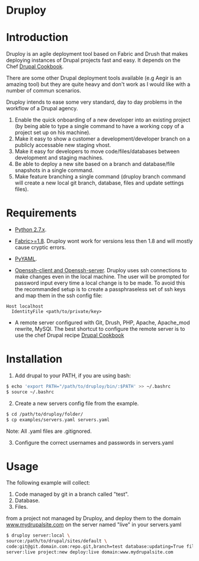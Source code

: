 Druploy
=======

# Introduction #

Druploy is an agile deployment tool based on Fabric and Drush that makes deploying instances of Drupal projects fast and easy.
It depends on the Chef [Drupal Cookbook](https://github.com/willieseabrook/drupal-cookbook).

There are some other Drupal deployment tools available (e.g Aegir is an amazing
tool) but they are quite heavy and don't work as I would like with a number of
commun scenarios.

Druploy intends to ease some very standard, day to day problems in the workflow
of a Drupal agency.

1. Enable the quick onboarding of a new developer into an existing project (by
   being able to type a single command to have a working copy of a project set
   up on his machine).
2. Make it easy to show a customer a development/developer branch on a publicly
   accessable new staging vhost.
3. Make it easy for developers to move code/files/databases between development
   and staging machines.
4. Be able to deploy a new site based on a branch and database/file snapshots
   in a single command.
5. Make feature branching a single command (druploy branch command will create
   a new local git branch, database, files and update settings files).

# Requirements #

* [Python 2.7.x](http://www.python.org/).

* [Fabric>=1.8](http://docs.fabfile.org/en/1.8/).
Druploy wont work for versions less then 1.8 and will mostly cause cryptic errors.

* [PyYAML](http://pyyaml.org).

* [Openssh-client and Openssh-server](http://www.openssh.com/).
Druploy uses ssh connections to make changes even in the local machine. The user
will be prompted for password input every time a local change is to be made. To
avoid this the recommanded setup is to create a passphraseless set of ssh keys
and map them in the ssh config file:

```
Host localhost
  IdentityFile <path/to/private/key>
```

*  A remote server configured with Git, Drush, PHP, Apache, Apache_mod rewrite, MySQl.
The best shortcut to configure the remote server is to use the chef Drupal
recipe [Drupal Cookbook](https://github.com/willieseabrook/drupal-cookbook)

# Installation #
1. Add drupal to your PATH, if you are using bash:

```bash
$ echo 'export PATH="/path/to/druploy/bin/:$PATH' >> ~/.bashrc
$ source ~/.bashrc
```

2. Create a new servers config file from the example.
```bash
$ cd /path/to/druploy/folder/
$ cp examples/servers.yaml servers.yaml
```
Note: All .yaml files are .gitignored.

3. Configure the correct usernames and passwords in servers.yaml

# Usage #

The following example will collect:

1. Code managed by git in a branch called "test".
2. Database.
3. Files.

from a project not managed by Druploy, and deploy them to the domain
www.mydrupalsite.com on the server named "live" in your servers.yaml

```bash
$ druploy server:local \
source:/path/to/drupal/sites/default \
code:git@git.domain.com:repo.git,branch=test database:updating=True files:updating=True \
server:live project:new deploy:live domain:www.mydrupalsite.com
```
